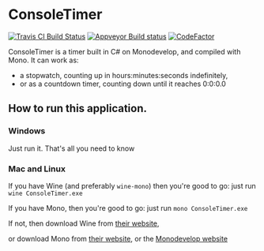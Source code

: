 # ConsoleTimer
[![Travis CI Build Status](https://travis-ci.com/cainy-a/ConsoleTimer.svg?branch=master)](https://travis-ci.com/cainy-a/ConsoleTimer)
[![Appveyor Build status](https://ci.appveyor.com/api/projects/status/i347n94ptb0smy93?svg=true)](https://ci.appveyor.com/project/cainy-a/consoletimer)
[![CodeFactor](https://www.codefactor.io/repository/github/cainy-a/consoletimer/badge)](https://www.codefactor.io/repository/github/cainy-a/consoletimer)

ConsoleTimer is a timer built in C# on Monodevelop, and compiled with Mono.
It can work as:
- a stopwatch, counting up in hours:minutes:seconds indefinitely,
- or as a countdown timer, counting down until it reaches 0:0:0.0

## How to run this application.
### Windows
Just run it. That's all you need to know
### Mac and Linux
If you have Wine (and preferably `wine-mono`) then you're good to go: just run `wine ConsoleTimer.exe`

If you have Mono, then you're good to go: just run `mono ConsoleTimer.exe`

If not, then download Wine from [their website](https://winehq.org),

or download Mono from [their website](https://mono-project.com), or the [Monodevelop website](https://monodevelop.com)
